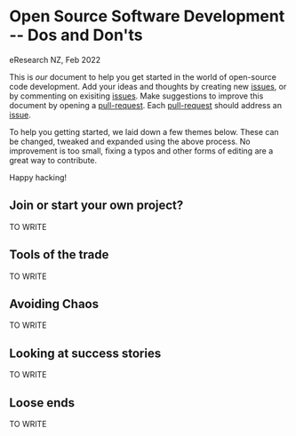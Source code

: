 # Open Source Software Development -- Dos and Don'ts
eResearch NZ, Feb 2022

This is _our_ document to help you get started in the world of open-source code development. 
Add your ideas and thoughts by creating new [issues](https://github.com/OSS-BOF-eResearch-2022/oss-bof-repo1/issues), or by commenting on exisiting [issues](https://github.com/OSS-BOF-eResearch-2022/oss-bof-repo1/issues). 
Make suggestions to improve this document by opening a [pull-request](https://github.com/OSS-BOF-eResearch-2022/oss-bof-repo1/pulls). 
Each [pull-request](https://github.com/OSS-BOF-eResearch-2022/oss-bof-repo1/pulls) should address an [issue](https://github.com/OSS-BOF-eResearch-2022/oss-bof-repo1/issues).

To help you getting started, we laid down a few themes below. These can be changed, tweaked and expanded using the above process.
No improvement is too small, fixing a typos and other forms of editing are a great way to contribute. 

Happy hacking!

## Join or start your own project?

TO WRITE

## Tools of the trade

TO WRITE


## Avoiding Chaos

TO WRITE


## Looking at success stories

TO WRITE

## Loose ends

TO WRITE



